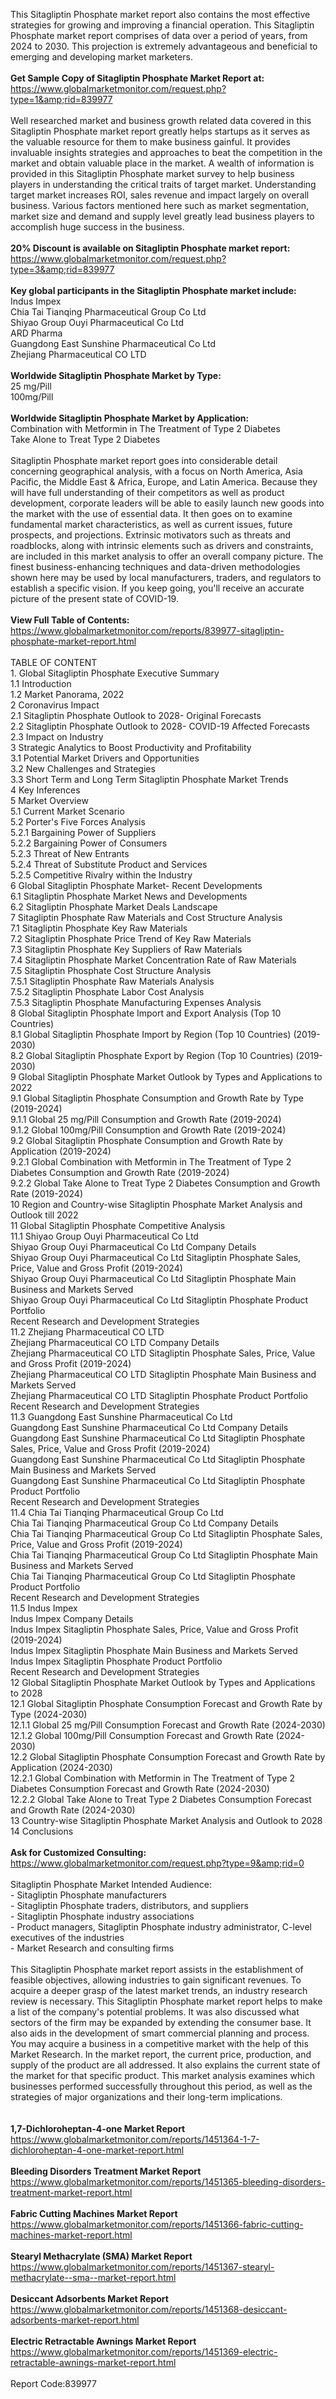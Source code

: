 This Sitagliptin Phosphate market report also contains the most effective strategies for growing and improving a financial operation. This Sitagliptin Phosphate market report comprises of data over a period of years, from 2024 to 2030. This projection is extremely advantageous and beneficial to emerging and developing market marketers. <br /><br /><strong>Get Sample Copy of Sitagliptin Phosphate Market Report at:</strong><br /><a href="https://www.globalmarketmonitor.com/request.php?type=1&amp;rid=839977">https://www.globalmarketmonitor.com/request.php?type=1&amp;rid=839977</a><br /><br />Well researched market and business growth related data covered in this Sitagliptin Phosphate market report greatly helps startups as it serves as the valuable resource for them to make business gainful. It provides invaluable insights strategies and approaches to beat the competition in the market and obtain valuable place in the market. A wealth of information is provided in this Sitagliptin Phosphate market survey to help business players in understanding the critical traits of target market. Understanding target market increases ROI, sales revenue and impact largely on overall business. Various factors mentioned here such as market segmentation, market size and demand and supply level greatly lead business players to accomplish huge success in the business. <br /><br /><strong>20% Discount is available on Sitagliptin Phosphate market report:</strong><br /><a href="https://www.globalmarketmonitor.com/request.php?type=3&amp;rid=839977">https://www.globalmarketmonitor.com/request.php?type=3&amp;rid=839977</a><br /><br /><strong>Key global participants in the Sitagliptin Phosphate market include:</strong><br /> Indus Impex <br />Chia Tai Tianqing Pharmaceutical Group Co Ltd <br />Shiyao Group Ouyi Pharmaceutical Co Ltd <br />ARD Pharma <br />Guangdong East Sunshine Pharmaceutical Co Ltd <br />Zhejiang Pharmaceutical CO LTD <br /><br /><strong>Worldwide Sitagliptin Phosphate Market by Type:</strong><br />25 mg/Pill <br />100mg/Pill <br /><br /><strong>Worldwide Sitagliptin Phosphate Market by Application:</strong><br />Combination with Metformin in The Treatment of Type 2 Diabetes <br />Take Alone to Treat Type 2 Diabetes <br /><br />Sitagliptin Phosphate market report goes into considerable detail concerning geographical analysis, with a focus on North America, Asia Pacific, the Middle East &amp; Africa, Europe, and Latin America. Because they will have full understanding of their competitors as well as product development, corporate leaders will be able to easily launch new goods into the market with the use of essential data. It then goes on to examine fundamental market characteristics, as well as current issues, future prospects, and projections. Extrinsic motivators such as threats and roadblocks, along with intrinsic elements such as drivers and constraints, are included in this market analysis to offer an overall company picture. The finest business-enhancing techniques and data-driven methodologies shown here may be used by local manufacturers, traders, and regulators to establish a specific vision. If you keep going, you'll receive an accurate picture of the present state of COVID-19.<br /><br /><strong>View Full Table of Contents:</strong><br /><a href="https://www.globalmarketmonitor.com/reports/839977-sitagliptin-phosphate-market-report.html">https://www.globalmarketmonitor.com/reports/839977-sitagliptin-phosphate-market-report.html</a><br /><br />TABLE OF CONTENT<br />1. Global Sitagliptin Phosphate Executive Summary<br />1.1 Introduction<br />1.2 Market Panorama, 2022<br />2 Coronavirus Impact<br />2.1 Sitagliptin Phosphate Outlook to 2028- Original Forecasts<br />2.2 Sitagliptin Phosphate Outlook to 2028- COVID-19 Affected Forecasts<br />2.3 Impact on Industry<br />3 Strategic Analytics to Boost Productivity and Profitability<br />3.1 Potential Market Drivers and Opportunities<br />3.2 New Challenges and Strategies<br />3.3 Short Term and Long Term Sitagliptin Phosphate Market Trends<br />4 Key Inferences<br />5 Market Overview<br />5.1 Current Market Scenario<br />5.2 Porter's Five Forces Analysis<br />5.2.1 Bargaining Power of Suppliers<br />5.2.2 Bargaining Power of Consumers<br />5.2.3 Threat of New Entrants<br />5.2.4 Threat of Substitute Product and Services<br />5.2.5 Competitive Rivalry within the Industry<br />6 Global Sitagliptin Phosphate Market- Recent Developments<br />6.1 Sitagliptin Phosphate Market News and Developments<br />6.2 Sitagliptin Phosphate Market Deals Landscape<br />7 Sitagliptin Phosphate Raw Materials and Cost Structure Analysis<br />7.1 Sitagliptin Phosphate Key Raw Materials<br />7.2 Sitagliptin Phosphate Price Trend of Key Raw Materials<br />7.3 Sitagliptin Phosphate Key Suppliers of Raw Materials<br />7.4 Sitagliptin Phosphate Market Concentration Rate of Raw Materials<br />7.5 Sitagliptin Phosphate Cost Structure Analysis<br />7.5.1 Sitagliptin Phosphate Raw Materials Analysis<br />7.5.2 Sitagliptin Phosphate Labor Cost Analysis<br />7.5.3 Sitagliptin Phosphate Manufacturing Expenses Analysis<br />8 Global Sitagliptin Phosphate Import and Export Analysis (Top 10 Countries)<br />8.1 Global Sitagliptin Phosphate Import by Region (Top 10 Countries) (2019-2030)<br />8.2 Global Sitagliptin Phosphate Export by Region (Top 10 Countries) (2019-2030)<br />9 Global Sitagliptin Phosphate Market Outlook by Types and Applications to 2022<br />9.1 Global Sitagliptin Phosphate Consumption and Growth Rate by Type (2019-2024)<br />9.1.1 Global 25 mg/Pill Consumption and Growth Rate (2019-2024)<br />9.1.2 Global 100mg/Pill Consumption and Growth Rate (2019-2024)<br />9.2 Global Sitagliptin Phosphate Consumption and Growth Rate by Application (2019-2024)<br />9.2.1  Global Combination with Metformin in The Treatment of Type 2 Diabetes Consumption and Growth Rate (2019-2024)<br />9.2.2  Global Take Alone to Treat Type 2 Diabetes Consumption and Growth Rate (2019-2024)<br />10 Region and Country-wise Sitagliptin Phosphate Market Analysis and Outlook till 2022<br />11 Global Sitagliptin Phosphate Competitive Analysis<br />11.1 Shiyao Group Ouyi Pharmaceutical Co Ltd<br />Shiyao Group Ouyi Pharmaceutical Co Ltd Company Details<br />Shiyao Group Ouyi Pharmaceutical Co Ltd Sitagliptin Phosphate Sales, Price, Value and Gross Profit (2019-2024)<br />Shiyao Group Ouyi Pharmaceutical Co Ltd Sitagliptin Phosphate Main Business and Markets Served<br />Shiyao Group Ouyi Pharmaceutical Co Ltd Sitagliptin Phosphate Product Portfolio<br />Recent Research and Development Strategies<br />11.2 Zhejiang Pharmaceutical CO LTD<br />Zhejiang Pharmaceutical CO LTD Company Details<br />Zhejiang Pharmaceutical CO LTD Sitagliptin Phosphate Sales, Price, Value and Gross Profit (2019-2024)<br />Zhejiang Pharmaceutical CO LTD Sitagliptin Phosphate Main Business and Markets Served<br />Zhejiang Pharmaceutical CO LTD Sitagliptin Phosphate Product Portfolio<br />Recent Research and Development Strategies<br />11.3 Guangdong East Sunshine Pharmaceutical Co Ltd<br />Guangdong East Sunshine Pharmaceutical Co Ltd Company Details<br />Guangdong East Sunshine Pharmaceutical Co Ltd Sitagliptin Phosphate Sales, Price, Value and Gross Profit (2019-2024)<br />Guangdong East Sunshine Pharmaceutical Co Ltd Sitagliptin Phosphate Main Business and Markets Served<br />Guangdong East Sunshine Pharmaceutical Co Ltd Sitagliptin Phosphate Product Portfolio<br />Recent Research and Development Strategies<br />11.4 Chia Tai Tianqing Pharmaceutical Group Co Ltd<br />Chia Tai Tianqing Pharmaceutical Group Co Ltd Company Details<br />Chia Tai Tianqing Pharmaceutical Group Co Ltd Sitagliptin Phosphate Sales, Price, Value and Gross Profit (2019-2024)<br />Chia Tai Tianqing Pharmaceutical Group Co Ltd Sitagliptin Phosphate Main Business and Markets Served<br />Chia Tai Tianqing Pharmaceutical Group Co Ltd Sitagliptin Phosphate Product Portfolio<br />Recent Research and Development Strategies<br />11.5 Indus Impex<br />Indus Impex Company Details<br />Indus Impex Sitagliptin Phosphate Sales, Price, Value and Gross Profit (2019-2024)<br />Indus Impex Sitagliptin Phosphate Main Business and Markets Served<br />Indus Impex Sitagliptin Phosphate Product Portfolio<br />Recent Research and Development Strategies<br />12 Global Sitagliptin Phosphate Market Outlook by Types and Applications to 2028<br />12.1 Global Sitagliptin Phosphate Consumption Forecast and Growth Rate by Type (2024-2030)<br />12.1.1 Global 25 mg/Pill Consumption Forecast and Growth Rate (2024-2030)<br />12.1.2 Global 100mg/Pill Consumption Forecast and Growth Rate (2024-2030)<br />12.2 Global Sitagliptin Phosphate Consumption Forecast and Growth Rate by Application (2024-2030)<br />12.2.1 Global Combination with Metformin in The Treatment of Type 2 Diabetes Consumption Forecast and Growth Rate (2024-2030)<br />12.2.2 Global Take Alone to Treat Type 2 Diabetes Consumption Forecast and Growth Rate (2024-2030)<br />13 Country-wise Sitagliptin Phosphate Market Analysis and Outlook to 2028<br />14 Conclusions<br /><br /><strong>Ask for Customized Consulting:</strong><br /><a href="https://www.globalmarketmonitor.com/request.php?type=9&amp;rid=0">https://www.globalmarketmonitor.com/request.php?type=9&amp;rid=0</a><br /><br />Sitagliptin Phosphate Market Intended Audience:<br />- Sitagliptin Phosphate manufacturers<br />- Sitagliptin Phosphate traders, distributors, and suppliers<br />- Sitagliptin Phosphate industry associations<br />- Product managers, Sitagliptin Phosphate industry administrator, C-level executives of the industries<br />- Market Research and consulting firms<br /><br />This Sitagliptin Phosphate market report assists in the establishment of feasible objectives, allowing industries to gain significant revenues. To acquire a deeper grasp of the latest market trends, an industry research review is necessary. This Sitagliptin Phosphate market report helps to make a list of the company's potential problems. It was also discussed what sectors of the firm may be expanded by extending the consumer base. It also aids in the development of smart commercial planning and process. You may acquire a business in a competitive market with the help of this Market Research. In the market report, the current price, production, and supply of the product are all addressed. It also explains the current state of the market for that specific product. This market analysis examines which businesses performed successfully throughout this period, as well as the strategies of major organizations and their long-term implications.<br /><br /><strong><br /></strong><strong>1,7-Dichloroheptan-4-one Market Report</strong><br /><a href="https://www.globalmarketmonitor.com/reports/1451364-1-7-dichloroheptan-4-one-market-report.html">https://www.globalmarketmonitor.com/reports/1451364-1-7-dichloroheptan-4-one-market-report.html</a><br /><br /><strong>Bleeding Disorders Treatment Market Report</strong><br /><a href="https://www.globalmarketmonitor.com/reports/1451365-bleeding-disorders-treatment-market-report.html">https://www.globalmarketmonitor.com/reports/1451365-bleeding-disorders-treatment-market-report.html</a><br /><br /><strong>Fabric Cutting Machines Market Report</strong><br /><a href="https://www.globalmarketmonitor.com/reports/1451366-fabric-cutting-machines-market-report.html">https://www.globalmarketmonitor.com/reports/1451366-fabric-cutting-machines-market-report.html</a><br /><br /><strong>Stearyl Methacrylate (SMA) Market Report</strong><br /><a href="https://www.globalmarketmonitor.com/reports/1451367-stearyl-methacrylate--sma--market-report.html">https://www.globalmarketmonitor.com/reports/1451367-stearyl-methacrylate--sma--market-report.html</a><br /><br /><strong>Desiccant Adsorbents Market Report</strong><br /><a href="https://www.globalmarketmonitor.com/reports/1451368-desiccant-adsorbents-market-report.html">https://www.globalmarketmonitor.com/reports/1451368-desiccant-adsorbents-market-report.html</a><br /><br /><strong>Electric Retractable Awnings Market Report</strong><br /><a href="https://www.globalmarketmonitor.com/reports/1451369-electric-retractable-awnings-market-report.html">https://www.globalmarketmonitor.com/reports/1451369-electric-retractable-awnings-market-report.html</a><br /><br />Report Code:839977</p>
